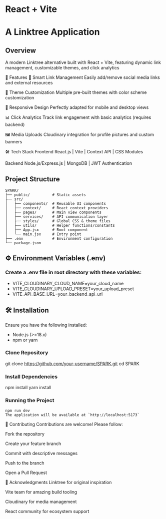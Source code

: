 # React + Vite

#  A Linktree Application

## Overview
A modern Linktree alternative built with React + Vite, featuring dynamic link management, customizable themes, and click analytics

🚀 Features
🔗 Smart Link Management
Easily add/remove social media links and external resources

🎨 Theme Customization
Multiple pre-built themes with color scheme customization

📱 Responsive Design
Perfectly adapted for mobile and desktop views

📊 Click Analytics
Track link engagement with basic analytics (requires backend)

🖼 Media Uploads
Cloudinary integration for profile pictures and custom banners
    

🛠 Tech Stack
Frontend
React.js | Vite | Context API | CSS Modules

Backend
Node.js/Express.js | MongoDB | JWT Authentication
    

##  Project Structure

```
SPARK/
├── public/          # Static assets
├── src/
│   ├── components/  # Reusable UI components
│   ├── context/     # React context providers
│   ├── pages/       # Main view components
│   ├── services/    # API communication layer
│   ├── styles/      # Global CSS & theme files
│   ├── utils/       # Helper functions/constants
│   ├── App.jsx      # Root component
│   └── main.jsx     # Entry point
├── .env             # Environment configuration
└── package.json
```
## ⚙️ Environment Variables (.env)
### Create a .env file in root directory with these variables:
- VITE_CLOUDINARY_CLOUD_NAME=your_cloud_name
- VITE_CLOUDINARY_UPLOAD_PRESET=your_upload_preset
- VITE_API_BASE_URL=your_backend_api_url

## 🛠️ Installation

Ensure you have the following installed:
-   Node.js (>=18.x)
-   npm or yarn
  
###  Clone Repository
 git clone https://github.com/your-username/SPARK.git
 cd SPARK  
 
### Install Dependencies
npm install
yarn install

### Running the Project

```
npm run dev
The application will be available at `http://localhost:5173`
```
🤝 Contributing
Contributions are welcome! Please follow:

Fork the repository

Create your feature branch

Commit with descriptive messages

Push to the branch

Open a Pull Request

🙏 Acknowledgments
Linktree for original inspiration

Vite team for amazing build tooling

Cloudinary for media management

React community for ecosystem support
